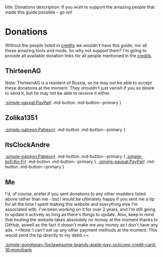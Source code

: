 title: Donations
description: If you wish to support the amazing people that made this guide possible - go on!

# Donations

Without the people listed in [credits](credits.md) we wouldn't have this guide, nor all these amazing tools and mods. So why not support them? I'm going to provide all available donation links for all people mentioned in the [credits](credits.md).

## ThirteenAG
Note: ThirteenAG is a resident of Russia, so he may not be able to accept these donations at the moment. They shouldn't just vanish if you so desire to send it, but he may not be able to receive it either.

[:simple-paypal:PayPal]([troubleshooting.md](https://www.paypal.com/donate/?cmd=_s-xclick&hosted_button_id=77JMVFE8N42PE)){ .md-button .md-button--primary }

## Zolika1351

[:simple-patreon:Patreon](https://www.patreon.com/zolika1351){ .md-button .md-button--primary }

## ItsClockAndre

[:simple-patreon:Patreon](https://www.patreon.com/itsclonkandre?fan_landing=true){ .md-button .md-button--primary } [:simple-kofi:Ko-Fi](https://ko-fi.com/itsclonkandre){ .md-button .md-button--primary }. [:simple-paypal:PayPal](https://www.paypal.com/paypalme/ItsClonkAndre){ .md-button .md-button--primary }

## Me
I'd, of course, prefer if you sent donations to any other modders listed above rather than me - but I would be ultimately happy if you sent me a tip for all the time I spent making this website and everything else I'm associated with. I've been working on it for over 2 years, and I'm still going to update it actively as long as there's things to update. Also, keep in mind that hosting the website takes absolutely no money at the moment thanks to GitHub, aswell as the fact it doesn't make me any money as I don't have any ads. ==Note: I can't set up any other payment methods at the moment. This would send the tip directly to my debit.==

[:simple-googlepay::fontawesome-brands-apple-pay::octicons-credit-card-16:monobank](https://send.monobank.ua/jar/3cJx2rhdw2)
